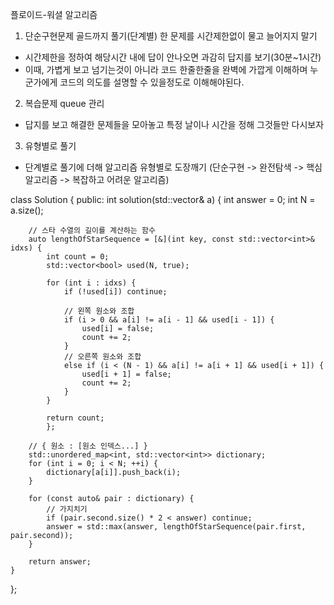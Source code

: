 플로이드-워셜 알고리즘


1. 단순구현문제 골드까지 풀기(단계별)
한 문제를 시간제한없이 물고 늘어지지 말기
 - 시간제한을 정하여 해당시간 내에 답이 안나오면 과감히 답지를 보기(30분~1시간)
 - 이때, 가볍게 보고 넘기는것이 아니라 코드 한줄한줄을 완벽에 가깝게 이해하며 누군가에게 코드의 의도를 설명할 수 있을정도로 이해해야된다.

2. 복습문제 queue 관리
 - 답지를 보고 해결한 문제들을 모아놓고 특정 날이나 시간을 정해 그것들만 다시보자

3. 유형별로 풀기
 - 단계별로 풀기에 더해 알고리즘 유형별로 도장깨기 (단순구현 -> 완전탐색 -> 핵심 알고리즘 -> 복잡하고 어려운 알고리즘)

 class Solution {
public:
    int solution(std::vector<int>& a) {
        int answer = 0;
        int N = a.size();

        // 스타 수열의 길이를 계산하는 함수
        auto lengthOfStarSequence = [&](int key, const std::vector<int>& idxs) {
            int count = 0;
            std::vector<bool> used(N, true);

            for (int i : idxs) {
                if (!used[i]) continue;

                // 왼쪽 원소와 조합
                if (i > 0 && a[i] != a[i - 1] && used[i - 1]) {
                    used[i] = false;
                    count += 2;
                }
                // 오른쪽 원소와 조합
                else if (i < (N - 1) && a[i] != a[i + 1] && used[i + 1]) {
                    used[i + 1] = false;
                    count += 2;
                }
            }

            return count;
            };

        // { 원소 : [원소 인덱스...] }
        std::unordered_map<int, std::vector<int>> dictionary;
        for (int i = 0; i < N; ++i) {
            dictionary[a[i]].push_back(i);
        }

        for (const auto& pair : dictionary) {
            // 가지치기
            if (pair.second.size() * 2 < answer) continue;
            answer = std::max(answer, lengthOfStarSequence(pair.first, pair.second));
        }

        return answer;
    }
};
